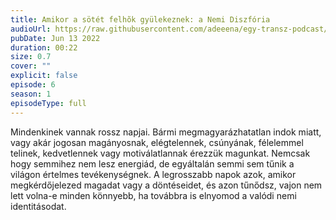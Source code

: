 ```yaml
---
title: Amikor a sötét felhõk gyülekeznek: a Nemi Diszfória
audioUrl: https://raw.githubusercontent.com/adeeena/egy-transz-podcast/main/public/audio/etpc_S1E06.mp3
pubDate: Jun 13 2022
duration: 00:22
size: 0.7
cover: ""
explicit: false
episode: 6
season: 1
episodeType: full
---
```


Mindenkinek vannak rossz napjai. Bármi megmagyarázhatatlan indok miatt, vagy akár jogosan magányosnak, elégtelennek, csúnyának, félelemmel telinek, kedvetlennek vagy motiválatlannak érezzük magunkat. Nemcsak hogy semmihez nem lesz energiád, de egyáltalán semmi sem tűnik a világon értelmes tevékenységnek. A legrosszabb napok azok, amikor megkérdőjelezed magadat vagy a döntéseidet, és azon tűnődsz, vajon nem lett volna-e minden könnyebb, ha továbbra is elnyomod a valódi nemi identitásodat.
